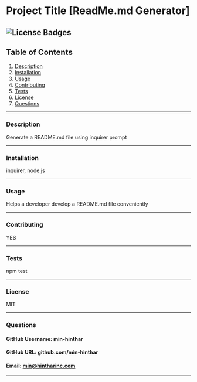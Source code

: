 

# Project Title [ReadMe.md Generator]
![License Badges](https://img.shields.io/badge/LICENSE-MIT-blue)
-----

## Table of Contents
1. [Description](#description)
2. [Installation](#installation)
3. [Usage](#usage)
4. [Contributing](#contributing)
5. [Tests](#tests)
6. [License](#license)
7. [Questions](#questions)

-----

### Description 
Generate a README.md file using inquirer prompt  

-----

### Installation 
inquirer, node.js

-----

### Usage 
Helps a developer develop a README.md file conveniently 

-----

### Contributing 
YES 

-----

### Tests 
npm test 

-----

### License 
MIT 

-----

### Questions 

#### GitHub Username: min-hinthar 

#### GitHub URL: github.com/min-hinthar

#### Email: min@hintharinc.com

-----


